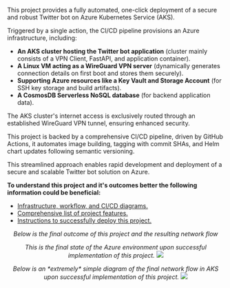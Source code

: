 This project provides a fully automated, one-click deployment of a secure and robust Twitter bot on Azure Kubernetes Service (AKS).

Triggered by a single action, the CI/CD pipeline provisions an Azure infrastructure, including:
- **An AKS cluster hosting the Twitter bot application** (cluster mainly consists of a VPN Client, FastAPI, and application container).
- **A Linux VM acting as a WireGuard VPN server** (dynamically generates connection details on first boot and stores them securely).
- **Supporting Azure resources like a Key Vault and Storage Account** (for SSH key storage and build artifacts).
- **A CosmosDB Serverless NoSQL database** (for backend application data). 

The AKS cluster's internet access is exclusively routed through an established WireGuard VPN tunnel, ensuring enhanced security.

This project is backed by a comprehensive CI/CD pipeline, driven by GitHub Actions, it automates image building, tagging with commit SHAs, and Helm chart updates following semantic versioning.

This streamlined approach enables rapid development and deployment of a secure and scalable Twitter bot solution on Azure.

**To understand this project and it's outcomes better the following information could be beneficial:**
- [Infrastructure, workflow, and CI/CD diagrams.](https://github.com/AllenShap/Az-k8s-Twitter_Bot-CICD_Pipeline/blob/main/Infrastructure_Diagrams.md)
- [Comprehensive list of project features.](https://github.com/AllenShap/Az-k8s-Twitter_Bot-CICD_Pipeline/blob/main/Features_Of_Project.md)
- [Instructions to successfully deploy this project.](https://github.com/AllenShap/Az-k8s-Twitter_Bot-CICD_Pipeline/blob/main/Deployment_Instructions.md)

<p align="center">
      <em>Below is the final outcome of this project and the resulting network flow</em>
  <br>
</p>


<p align="center">
      <em>This is the final state of the Azure environment upon successful implementation of this project.</em>
  <img src="https://github.com/user-attachments/assets/74c17a8b-3cab-48ac-9d15-c196d37c8e82">
  <br>
</p>
<p align="center">
  <em>Below is an *extremely* simple diagram of the final network flow in AKS upon successful implementation of this project.</em>
  <img src="https://github.com/user-attachments/assets/0f4697f4-bb76-4a25-a827-cd9cae09d46f">
  <br>
</p>
